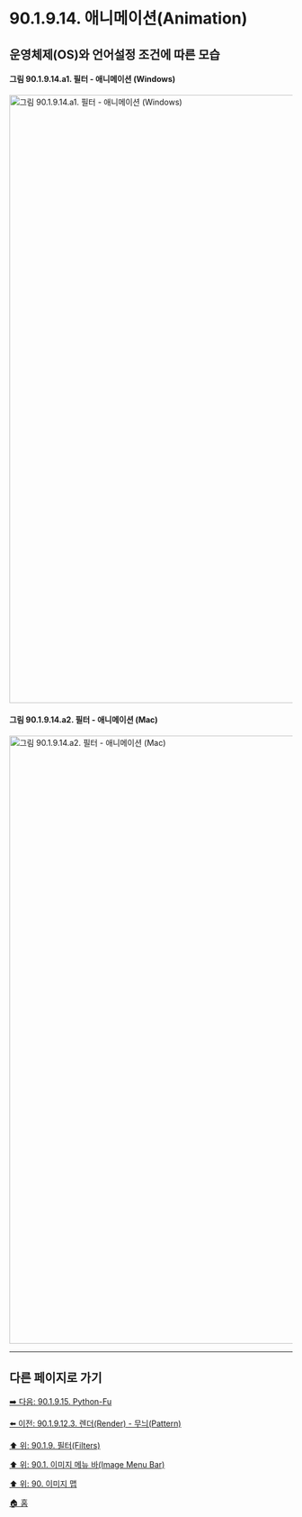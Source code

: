 # 90.1.9.14. 애니메이션(Animation)
## 운영체제(OS)와 언어설정 조건에 따른 모습
#### 그림 90.1.9.14.a1. 필터 - 애니메이션 (Windows)
<img width="1080" alt="그림 90.1.9.14.a1. 필터 - 애니메이션 (Windows)" environment="Windows 10 GIMP 2.10.36" src="https://github.com/wonder13662/gimp/assets/15767104/1302281c-3730-42d7-a40d-52b3726ab87a">

#### 그림 90.1.9.14.a2. 필터 - 애니메이션 (Mac)
<img width="1080" alt="그림 90.1.9.14.a2. 필터 - 애니메이션 (Mac)" environment="MacOS:Sonoma 14.2.1 GIMP 2.10.36" src="https://github.com/wonder13662/gimp/assets/15767104/cf4420b8-3070-45a3-9761-5f873433b775">

***

## 다른 페이지로 가기

[➡️ 다음: 90.1.9.15. Python-Fu](./90-01-09-filtersx-15-python_fu.md)

[⬅️ 이전: 90.1.9.12.3. 렌더(Render) - 무늬(Pattern)](./90-01-09-filtersx-12-renderx-03-pattern.md)

[⬆️ 위: 90.1.9. 필터(Filters)](./90-01-09-filters.md)

[⬆️ 위: 90.1. 이미지 메뉴 바(Image Menu Bar)](./90-01-00-image-menu-bar.md)

[⬆️ 위: 90. 이미지 맵](./90-00-image-map.md)

[🏠 홈](./00-home.md)

